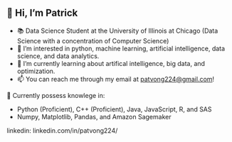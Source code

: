 ## 👋 Hi, I’m Patrick
- 📚 Data Science Student at the University of Illinois at Chicago (Data Science with a concentration of Computer Science)
- 👀 I’m interested in python, machine learning, artificial intelligence, data science, and data analytics.
- 🌱 I’m currently learning about artifical intelligence, big data, and optimization.
- 📫 You can reach me through my email at patvong224@gmail.com!

🧠 Currently possess knowlege in:
- Python (Proficient), C++ (Proficient), Java, JavaScript, R, and SAS
- Numpy, Matplotlib, Pandas, and Amazon Sagemaker

linkedin: linkedin.com/in/patvong224/

<!---
patvong224/patvong224 is a ✨ special ✨ repository because its `README.md` (this file) appears on your GitHub profile.
You can click the Preview link to take a look at your changes.
--->
